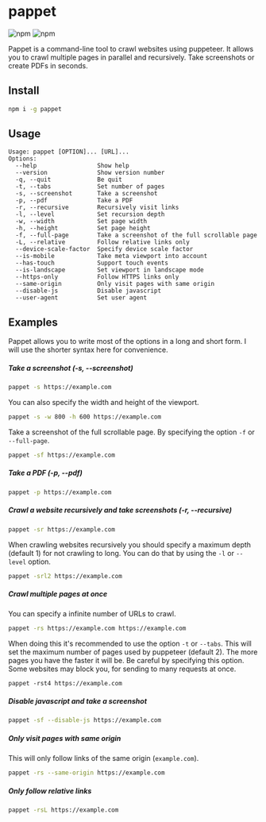 # pappet

![npm](https://img.shields.io/npm/v/pappet.svg)
![npm](https://img.shields.io/npm/dm/pappet.svg)

Pappet is a command-line tool to crawl websites using puppeteer. 
It allows you to crawl multiple pages in parallel and recursively. Take screenshots or create PDFs in seconds.

Install
--
```sh
npm i -g pappet
```

Usage
--
```text
Usage: pappet [OPTION]... [URL]...
Options:
  --help                 Show help
  --version              Show version number
  -q, --quit             Be quit
  -t, --tabs             Set number of pages
  -s, --screenshot       Take a screenshot
  -p, --pdf              Take a PDF
  -r, --recursive        Recursively visit links
  -l, --level            Set recursion depth
  -w, --width            Set page width
  -h, --height           Set page height
  -f, --full-page        Take a screenshot of the full scrollable page
  -L, --relative         Follow relative links only
  --device-scale-factor  Specify device scale factor
  --is-mobile            Take meta viewport into account
  --has-touch            Support touch events
  --is-landscape         Set viewport in landscape mode
  --https-only           Follow HTTPS links only
  --same-origin          Only visit pages with same origin
  --disable-js           Disable javascript
  --user-agent           Set user agent
```

Examples
--
Pappet allows you to write most of the options in a long and short form. I will use the shorter syntax here for convenience.

##### Take a screenshot (-s, --screenshot)
```sh
pappet -s https://example.com
```
You can also specify the width and height of the viewport.
```sh
pappet -s -w 800 -h 600 https://example.com
```
Take a screenshot of the full scrollable page. By specifying the option `-f` or `--full-page`.
```sh
pappet -sf https://example.com
```

##### Take a PDF (-p, --pdf)
```sh
pappet -p https://example.com
```

##### Crawl a website recursively and take screenshots (-r, --recursive)
```sh
pappet -sr https://example.com
```
When crawling websites recursively you should specify a maximum depth (default 1) for not crawling to long. 
You can do that by using the `-l` or `--level` option.
```sh
pappet -srl2 https://example.com
```

##### Crawl multiple pages at once
You can specify a infinite number of URLs to crawl.
```sh
pappet -rs https://example.com https://example.com
```
When doing this it's recommended to use the option `-t` or `--tabs`. 
This will set the maximum number of pages used by puppeteer (default 2). The more pages you have the faster it will be.
Be careful by specifying this option. Some websites may block you, for sending to many requests at once.
```
pappet -rst4 https://example.com
```

##### Disable javascript and take a screenshot
```sh
pappet -sf --disable-js https://example.com
```

##### Only visit pages with same origin
This will only follow links of the same origin (`example.com`).
```sh
pappet -rs --same-origin https://example.com
```

##### Only follow relative links
```sh
pappet -rsL https://example.com
```
